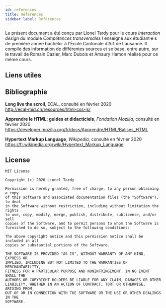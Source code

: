 ```yaml
---
id: references
title: Références
sidebar_label: Références
---
```


Le présent document a été conçu par Lionel Tardy pour le cours *Interaction design* du module *Compétences transversales I* enseigné aux étudiant·e·s de première année bachelor à l'École Cantonale d'Art de Lausanne. Il compile des information de différentes sources et se base, entre autre, sur le travail de Romain Cazier, Marc Dubois et Amaury Hamon réalisé pour ce même cours.

## Liens utiles

## Bibliographie

**Long live the scroll**, ECAL, consulté en février 2020<br/>
http://ecal-mid.ch/resources/html-css-js/

**Apprendre le HTML: guides et didacticiels**, *Fondation Mozilla*, consulté en février 2020<br/>
https://developer.mozilla.org/fr/docs/Apprendre/HTML/Balises_HTML

**Hypertext Markup Language**, *Wikipedia*, consulté en février 2020<br/>
https://fr.wikipedia.org/wiki/Hypertext_Markup_Language

## License

```text
MIT License

Copyright (c) 2020 Lionel Tardy

Permission is hereby granted, free of charge, to any person obtaining a copy
of this software and associated documentation files (the "Software"), to deal
in the Software without restriction, including without limitation the rights
to use, copy, modify, merge, publish, distribute, sublicense, and/or sell
copies of the Software, and to permit persons to whom the Software is
furnished to do so, subject to the following conditions:

The above copyright notice and this permission notice shall be included in all
copies or substantial portions of the Software.

THE SOFTWARE IS PROVIDED "AS IS", WITHOUT WARRANTY OF ANY KIND, EXPRESS OR
IMPLIED, INCLUDING BUT NOT LIMITED TO THE WARRANTIES OF MERCHANTABILITY,
FITNESS FOR A PARTICULAR PURPOSE AND NONINFRINGEMENT. IN NO EVENT SHALL THE
AUTHORS OR COPYRIGHT HOLDERS BE LIABLE FOR ANY CLAIM, DAMAGES OR OTHER
LIABILITY, WHETHER IN AN ACTION OF CONTRACT, TORT OR OTHERWISE, ARISING FROM,
OUT OF OR IN CONNECTION WITH THE SOFTWARE OR THE USE OR OTHER DEALINGS IN THE
SOFTWARE.
```
